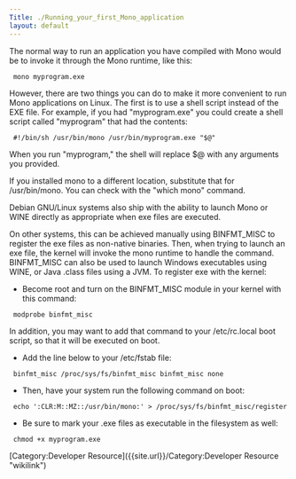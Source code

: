 ```yaml
---
Title: ./Running_your_first_Mono_application
layout: default
---
```


The normal way to run an application you have compiled with Mono would
be to invoke it through the Mono runtime, like this:

     mono myprogram.exe 

However, there are two things you can do to make it more convenient to
run Mono applications on Linux. The first is to use a shell script
instead of the EXE file. For example, if you had "myprogram.exe" you
could create a shell script called "myprogram" that had the contents:

     #!/bin/sh /usr/bin/mono /usr/bin/myprogram.exe "$@" 

When you run "myprogram," the shell will replace \$@ with any arguments
you provided.

If you installed mono to a different location, substitute that for
/usr/bin/mono. You can check with the "which mono" command.

Debian GNU/Linux systems also ship with the ability to launch Mono or
WINE directly as appropriate when exe files are executed.

On other systems, this can be achieved manually using BINFMT\_MISC to
register the exe files as non-native binaries. Then, when trying to
launch an exe file, the kernel will invoke the mono runtime to handle
the command. BINFMT\_MISC can also be used to launch Windows executables
using WINE, or Java .class files using a JVM. To register exe with the
kernel:

-   Become root and turn on the BINFMT\_MISC module in your kernel with
    this command:

<!-- -->

     modprobe binfmt_misc

In addition, you may want to add that command to your /etc/rc.local boot
script, so that it will be executed on boot.

-   Add the line below to your /etc/fstab file:

<!-- -->

     binfmt_misc /proc/sys/fs/binfmt_misc binfmt_misc none 

-   Then, have your system run the following command on boot:

<!-- -->

     echo ':CLR:M::MZ::/usr/bin/mono:' > /proc/sys/fs/binfmt_misc/register 

-   Be sure to mark your .exe files as executable in the filesystem as
    well:

<!-- -->

     chmod +x myprogram.exe 

[Category:Developer Resource]({{site.url}}/Category:Developer Resource "wikilink")
